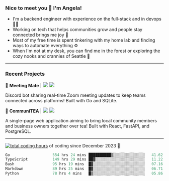 ### Nice to meet you 👋 I'm Angela!

- I'm a backend engineer with experience on the full-stack and in devops 👩‍💻
- Working on tech that helps communities grow and people stay connected brings me joy 🤝
- Most of my free time is spent tinkering with my home lab and finding ways to automate everything ⚙️
- When I'm not at my desk, you can find me in the forest or exploring the cozy nooks and crannies of Seattle 🧋

---

### Recent Projects

👾 **Meeting Mate** | [![](https://img.shields.io/badge/Code-violet.svg?style=flat-square)](https://github.com/angelajfisher/meeting-mate) [![](https://img.shields.io/badge/Site-violet.svg?style=flat-square)](https://angelajfisher.com/projects/meeting-mate)

Discord bot sharing real-time Zoom meeting updates to keep teams connected across platforms! Built with Go and SQLite.

🍵 **CommuniTEA** | [![](https://img.shields.io/badge/Code-green.svg?style=flat-square)](https://gitlab.com/angelajfisher/communiTEA) [![](https://img.shields.io/badge/Demo-green.svg?style=flat-square)](https://angelajfisher.gitlab.io/communiTEA/)

A single-page web application aiming to bring local community members and business owners together over tea!  Built with React, FastAPI, and PostgreSQL.

---

<a href="https://wakatime.com/@018c1e94-8745-411f-aea1-f33be044d952"><img src="https://wakatime.com/badge/user/018c1e94-8745-411f-aea1-f33be044d952.svg?style=flat-square" alt="total coding hours" /></a> of coding since December 2023 🌊<br>
<!--START_SECTION:waka-->

```go
Go                   554 hrs 24 mins ██████████▒░░░░░░░░░░░░░░   41.62 %
TypeScript           149 hrs 29 mins ██▓░░░░░░░░░░░░░░░░░░░░░░   11.22 %
Bash                 95 hrs 19 mins  █▓░░░░░░░░░░░░░░░░░░░░░░░   07.16 %
Markdown             89 hrs 25 mins  █▓░░░░░░░░░░░░░░░░░░░░░░░   06.71 %
Python               78 hrs 4 mins   █▒░░░░░░░░░░░░░░░░░░░░░░░   05.86 %
```

<!--END_SECTION:waka--> 
